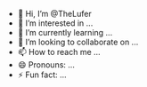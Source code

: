 - 👋 Hi, I’m @TheLufer
- 👀 I’m interested in ...
- 🌱 I’m currently learning ...
- 💞️ I’m looking to collaborate on ...
- 📫 How to reach me ...
- 😄 Pronouns: ...
- ⚡ Fun fact: ...

<!---
TheLufer/TheLufer is a ✨ special ✨ repository because its `README.md` (this file) appears on your GitHub profile.
You can click the Preview link to take a look at your changes.
--->
